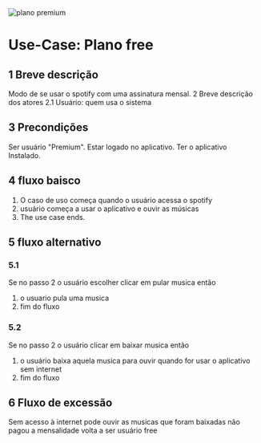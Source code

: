 
<img src="https://i.imgur.com/7tmai3s.jpg" alt="plano premium">


# Use-Case: Plano free
## 1 Breve descrição
Modo de se usar o spotify com uma assinatura mensal.
2 Breve descrição dos atores
2.1 Usuário: quem usa o sistema 
## 3 Precondições
Ser usuário "Premium".
Estar logado no aplicativo.
Ter o aplicativo Instalado.
## 4 fluxo baisco
1. O caso de uso começa quando o usuário acessa o spotify
2. usuário começa a usar o aplicativo e ouvir as músicas
3. The use case ends.
## 5 fluxo alternativo
### 5.1
Se no passo 2 o usuário escolher clicar em pular musica então
1. o usuario pula uma musica
2. fim do fluxo
### 5.2
Se no passo 2 o usuário clicar em baixar musica então
1. o usuário baixa aquela musica para ouvir quando for usar o aplicativo sem internet
2. fim do fluxo
## 6 Fluxo de excessão

Sem acesso à internet          pode ouvir as musicas que foram baixadas
não pagou a mensalidade        volta a ser usuário free
